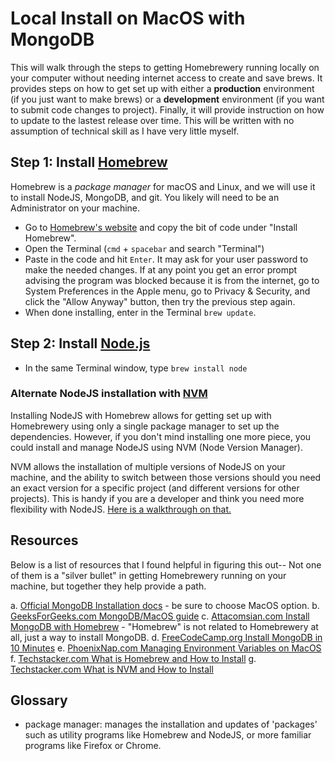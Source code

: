 # Local Install on MacOS with MongoDB
This will walk through the steps to getting Homebrewery running locally on your computer without needing internet access to create and save brews.  It provides steps on how to get set up with either a **production** environment (if you just want to make brews) or a **development** environment (if you want to submit code changes to project).  Finally, it will provide instruction on how to update to the lastest release over time.  This will be written with no assumption of technical skill as I have very little myself.

## Step 1: Install [Homebrew](https://brew.sh)
Homebrew is a *package manager* for macOS and Linux, and we will use it to install NodeJS, MongoDB, and git.  You likely will need to be an Administrator on your machine.

- Go to [Homebrew's website](https://brew.sh) and copy the bit of code under "Install Homebrew".
- Open the Terminal  (`cmd` + `spacebar` and search "Terminal")
- Paste in the code and hit `Enter`.  It may ask for your user password to make the needed changes.  If at any point you get an error prompt advising the program was blocked because it is from the internet, go to System Preferences in the Apple menu, go to Privacy & Security, and click the "Allow Anyway" button, then try the previous step again.
- When done installing, enter in the Terminal `brew update`.

## Step 2: Install [Node.js](https://nodejs.dev/download/package-manager/)
- In the same Terminal window, type `brew install node`


### Alternate NodeJS installation with [NVM](https://nodejs.dev/download/package-manager/)
Installing NodeJS with Homebrew allows for getting set up with Homebrewery using only a single package manager to set up the dependencies.  However, if you don't mind installing one more piece, you could install and manage NodeJS using NVM (Node Version Manager).

NVM allows the installation of multiple versions of NodeJS on your machine, and the ability to switch between those versions should you need an exact version for a specific project (and different versions for other projects).  This is handy if you are a developer and think you need more flexibility with NodeJS.  [Here is a walkthrough on that.](https://techstacker.com/run-multiple-node-versions-node-nvm/)

## Resources
Below is a list of resources that I found helpful in figuring this out-- Not one of them is a "silver bullet" in getting Homebrewery running on your machine, but together they help provide a path.

a. [Official MongoDB Installation docs](https://docs.mongodb.com/guides/server/install/) - be sure to choose MacOS option.
b. [GeeksForGeeks.com MongoDB/MacOS guide](https://www.geeksforgeeks.org/how-to-install-mongodb-on-macos/)
c. [Attacomsian.com Install MongoDB with Homebrew](https://attacomsian.com/blog/install-mongodb-macos) - "Homebrew" is not related to Homebrewery at all, just a way to install MongoDB.
d. [FreeCodeCamp.org Install MongoDB in 10 Minutes](https://www.freecodecamp.org/news/learn-mongodb-a4ce205e7739/)
e. [PhoenixNap.com Managing Environment Variables on MacOS](https://phoenixnap.com/kb/set-environment-variable-mac)
f. [Techstacker.com What is Homebrew and How to Install](https://techstacker.com/what-is-homebrew/)
g. [Techstacker.com What is NVM and How to Install](https://techstacker.com/run-multiple-node-versions-node-nvm/)

## Glossary
- package manager: manages the installation and updates of 'packages' such as utility programs like Homebrew and NodeJS, or more familiar programs like Firefox or Chrome.